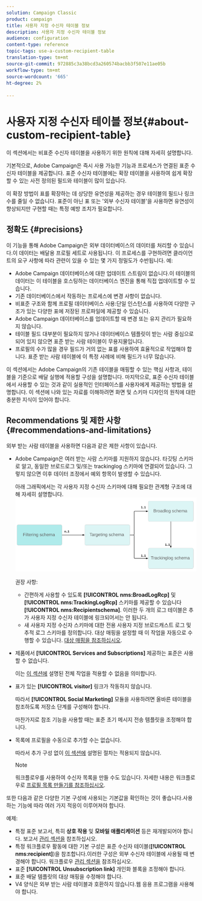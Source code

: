 ```yaml
---
solution: Campaign Classic
product: campaign
title: 사용자 지정 수신자 테이블 정보
description: 사용자 지정 수신자 테이블 정보
audience: configuration
content-type: reference
topic-tags: use-a-custom-recipient-table
translation-type: tm+mt
source-git-commit: 972885c3a38bcd3a260574bacbb3f507e11ae05b
workflow-type: tm+mt
source-wordcount: '665'
ht-degree: 2%

---
```



# 사용자 지정 수신자 테이블 정보{#about-custom-recipient-table}

이 섹션에서는 비표준 수신자 테이블을 사용하기 위한 원칙에 대해 자세히 설명합니다.

기본적으로, Adobe Campaign은 즉시 사용 가능한 기능과 프로세스가 연결된 표준 수신자 테이블을 제공합니다. 표준 수신자 테이블에는 확장 테이블을 사용하여 쉽게 확장할 수 있는 사전 정의된 필드와 테이블이 많이 있습니다.

이 확장 방법이 표를 확장하는 데 상당한 유연성을 제공하는 경우 테이블의 필드나 링크 수를 줄일 수 없습니다. 표준이 아닌 표 또는 &#39;외부 수신자 테이블&#39;을 사용하면 유연성이 향상되지만 구현할 때는 특정 예방 조치가 필요합니다.

## 정확도 {#precisions}

이 기능을 통해 Adobe Campaign은 외부 데이터베이스의 데이터를 처리할 수 있습니다.이 데이터는 배달용 프로필 세트로 사용됩니다. 이 프로세스를 구현하려면 클라이언트의 요구 사항에 따라 관련이 있을 수 있는 몇 가지 정밀도가 수반됩니다. 예:

* Adobe Campaign 데이터베이스에 대한 업데이트 스트림이 없습니다.이 테이블의 데이터는 이 테이블을 호스팅하는 데이터베이스 엔진을 통해 직접 업데이트할 수 있습니다.
* 기존 데이터베이스에서 작동하는 프로세스에 변경 사항이 없습니다.
* 비표준 구조와 함께 프로필 데이터베이스 사용:단일 인스턴스를 사용하여 다양한 구조가 있는 다양한 표에 저장된 프로파일에 제공할 수 있습니다.
* Adobe Campaign 데이터베이스를 업데이트할 때 변경 또는 유지 관리가 필요하지 않습니다.
* 테이블 필드 대부분이 필요하지 않거나 데이터베이스 템플릿이 받는 사람 중심으로 되어 있지 않으면 표준 받는 사람 테이블이 무용지물입니다.
* 프로필의 수가 많을 경우 필드가 거의 없는 표를 사용하여 효율적으로 작업해야 합니다. 표준 받는 사람 테이블에 이 특정 사례에 비해 필드가 너무 많습니다.

이 섹션에서는 Adobe Campaign의 기존 테이블을 매핑할 수 있는 핵심 사항과, 테이블을 기준으로 배달 실행에 적용할 구성을 설명합니다. 마지막으로, 표준 수신자 테이블에서 사용할 수 있는 것과 같이 실용적인 인터페이스를 사용자에게 제공하는 방법을 설명합니다. 이 섹션에 나와 있는 자료를 이해하려면 화면 및 스키마 디자인의 원칙에 대한 충분한 지식이 있어야 합니다.

## Recommendations 및 제한 사항 {#recommendations-and-limitations}

외부 받는 사람 테이블을 사용하면 다음과 같은 제한 사항이 있습니다.

* Adobe Campaign은 여러 받는 사람 스키마를 지원하지 않습니다. 타깃팅 스키마로 알고, 동일한 브로드로그 및/또는 trackinglog 스키마에 연결되어 있습니다. 그렇지 않으면 이후 데이터 조정에서 예외 항목이 발생할 수 있습니다.

   아래 그래픽에서는 각 사용자 지정 수신자 스키마에 대해 필요한 관계형 구조에 대해 자세히 설명합니다.
   ![](assets/custom_recipient_limitation.png)

   권장 사항:

   * 간편하게 사용할 수 있도록 **[!UICONTROL nms:BroadLogRcp]** 및 **[!UICONTROL nms:TrackingLogRcp]** 스키마를 제공할 수 있습니다 **[!UICONTROL nms:Recipientschema]**. 이러한 두 개의 로그 테이블은 추가 사용자 지정 수신자 테이블에 링크되어서는 안 됩니다.
   * 새 사용자 지정 수신자 스키마에 대한 전용 사용자 지정 브로드캐스트 로그 및 추적 로그 스키마를 정의합니다. 대상 매핑을 설정할 때 이 작업을 자동으로 수행할 수 있습니다. [대상 매핑을 참조하십시오](../../configuration/using/target-mapping.md).

* 제품에서 **[!UICONTROL Services and Subscriptions]** 제공하는 표준은 사용할 수 없습니다.

   이는 [이 섹션에](../../delivery/using/managing-subscriptions.md) 설명된 전체 작업을 적용할 수 없음을 의미합니다.

* 표가 있는 **[!UICONTROL visitor]** 링크가 작동하지 않습니다.

   따라서 **[!UICONTROL Social Marketing]** 모듈을 사용하려면 올바른 테이블을 참조하도록 저장소 단계를 구성해야 합니다.

   마찬가지로 참조 기능을 사용할 때는 표준 초기 메시지 전송 템플릿을 조정해야 합니다.

* 목록에 프로필을 수동으로 추가할 수는 없습니다.

   따라서 추가 구성 없이 [이 섹션에](../../platform/using/creating-and-managing-lists.md) 설명된 절차는 적용되지 않습니다.

   >[!NOTE]
   >
   >워크플로우를 사용하여 수신자 목록을 만들 수도 있습니다. 자세한 내용은 워크플로우로 [프로필 목록 만들기를 참조하십시오](../../configuration/using/creating-a-profile-list-with-a-workflow.md).

또한 다음과 같은 다양한 기본 구성에 사용되는 기본값을 확인하는 것이 좋습니다.사용하는 기능에 따라 여러 가지 적응이 이루어져야 합니다.

예제:

* 특정 표준 보고서, 특히 **상호 작용** 및 **모바일 애플리케이션** 등은 재개발되어야 합니다. 보고서 [관리 섹션을](../../configuration/using/managing-reports.md) 참조하십시오.
* 특정 워크플로우 활동에 대한 기본 구성은 표준 수신자 테이블(**[!UICONTROL nms:recipient]**)을 참조합니다.이러한 구성은 외부 수신자 테이블에 사용될 때 변경해야 합니다. 워크플로우 [관리 섹션을](../../configuration/using/managing-workflows.md) 참조하십시오.
* 표준 **[!UICONTROL Unsubscription link]** 개인화 블록을 조정해야 합니다.
* 표준 배달 템플릿의 대상 매핑을 수정해야 합니다.
* V4 양식은 외부 받는 사람 테이블과 호환하지 않습니다.웹 응용 프로그램을 사용해야 합니다.

